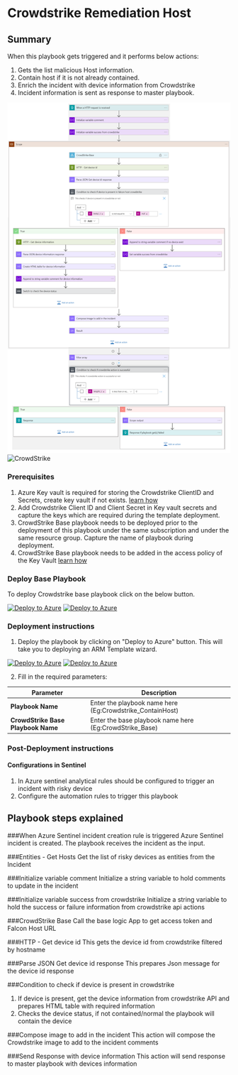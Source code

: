 # Crowdstrike Remediation Host
 ## Summary
 When this playbook gets triggered and it performs below actions:
 1. Gets the list malicious Host information.
 2. Contain host if it is not already contained.
 3. Enrich the incident with device information from Crowdstrike
 4. Incident information is sent as response to master playbook.

 ![CrowdStrike](./Images/PlaybookDesignerLight.png)<br>
![CrowdStrike](./Images/PlaybookDesignerDark.png)<br>

### Prerequisites 
1. Azure Key vault is required for storing the Crowdstrike ClientID and Secrets, create key vault if not exists. [learn how](https://portal.azure.com/#create/Microsoft.Template/uri/https%3A%2F%2Fraw.githubusercontent.com%2FAzure%2Fazure-quickstart-templates%2Fmaster%2F201-key-vault-secret-create%2Fazuredeploy.json)
2. Add Crowdstrike Client ID and Client Secret in Key vault secrets and capture the keys which are required during the template deployment.
3. CrowdStrike Base playbook needs to be deployed prior to the deployment of this playbook under the same subscription and under the same resource group. Capture the name of playbook during deployment.
4. CrowdStrike Base playbook needs to be added in the access policy of the Key Vault [learn how](https://docs.microsoft.com/azure/key-vault/general/assign-access-policy-portal)

### Deploy Base Playbook

To deploy Crowdstrike base playbook click on the below button.

[![Deploy to Azure](https://aka.ms/deploytoazurebutton)](https://portal.azure.com/#create/Microsoft.Template/uri/https%3A%2F%2Fraw.githubusercontent.com%2FAzure%2FAzure-Sentinel%2Fmaster%2FPlaybooks%2FCrowdStrike%2FPlaybooks%2FCrowdStrike_Base%2Fazuredeploy.json)  [![Deploy to Azure](https://aka.ms/deploytoazuregovbutton)](https://portal.azure.com/#create/Microsoft.Template/uri/https%3A%2F%2Fraw.githubusercontent.com%2FAzure%2FAzure-Sentinel%2Fmaster%2FPlaybooks%2FCrowdStrike%2FPlaybooks%2FCrowdStrike_Base%2Fazuredeploy.json)

### Deployment instructions 
1. Deploy the playbook by clicking on "Deploy to Azure" button. This will take you to deploying an ARM Template wizard.

[![Deploy to Azure](https://aka.ms/deploytoazurebutton)](https://portal.azure.com/#create/Microsoft.Template/uri/https%3A%2F%2Fraw.githubusercontent.com%2FAzure%2FAzure-Sentinel%2Ftree%2Fmaster%2FMasterPlaybooks%2FRemediation-Host%2FCrowdstrike-Remediation-Host%2Fazuredeploy.json) [![Deploy to Azure](https://aka.ms/deploytoazuregovbutton)](https://portal.azure.com/#create/Microsoft.Template/uri/https%3A%2F%2Fraw.githubusercontent.com%2FAzure%2FAzure-Sentinel%2Ftree%2Fmaster%2FMasterPlaybooks%2FRemediation-Host%2FCrowdstrike-Remediation-Host%2Fazuredeploy.json)


2. Fill in the required parameters:

|Parameter|Description|
|--------------|---------------|
|**Playbook Name**| Enter the playbook name here (Eg:Crowdstrike_ContainHost)|
|**CrowdStrike Base Playbook Name**| Enter the base playbook name here (Eg:CrowdStrike_Base)|
    
### Post-Deployment instructions 
#### Configurations in Sentinel
1. In Azure sentinel analytical rules should be configured to trigger an incident with risky device 
2. Configure the automation rules to trigger this playbook


## Playbook steps explained

###When Azure Sentinel incident creation rule is triggered
Azure Sentinel incident is created. The playbook receives the incident as the input.

###Entities - Get Hosts
Get the list of risky devices as entities from the Incident

###Initialize variable comment
Initialize a string variable to hold comments to update in the incident

###Initialize variable success from crowdstrike
Initialize a string variable to hold the success or failure information from crowdstrike api actions

###CrowdStrike Base
Call the base logic App to get access token and Falcon Host URL

###HTTP - Get device id
This gets the device id from crowdstrike filtered by hostname

###Parse JSON Get device id response
This prepares Json message for the device id response

 ###Condition to check if device is present in crowdstrike
1. If device is present, get the device information from crowdstrike API and prepares HTML table with required information
2. Checks the device status, if not contained/normal the playbook will contain the device

 ###Compose image to add in the incident
This action will compose the Crowdstrike image to add to the incident comments

###Send Response with device information
This action will send response to master playbook with devices information


